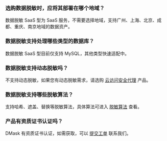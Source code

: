 ### 选购数据脱敏时，应将其部署在哪个地域？
数据脱敏 SaaS 型为 SaaS 服务，不需要选择地域，支持广州、上海、北京、成都、重庆、南京地域的数据资产。

### 数据脱敏支持处理哪些类型的数据库？
数据脱敏 SaaS 型目前仅支持 MySQL，其他类型快速适配中。

### 数据脱敏支持动态脱敏吗？
不支持动态脱敏，如果您有动态脱敏需求，请选购 [云访问安全代理](https://cloud.tencent.com/product/casb) 产品。

### 数据脱敏支持哪些脱敏算法？
支持哈希、遮盖、替换等脱敏算法，具体算法可进入 [脱敏算法](https://console.cloud.tencent.com/dmask/rules-algorithms) 查看。

### 产品有资质证书认证吗？
DMask 有资质证书认证，如需获取，可以 [提交工单](https://console.cloud.tencent.com/workorder/category?level1_id=517&level2_id=727&source=0&data_title=%E5%85%B6%E4%BB%96%E8%85%BE%E8%AE%AF%E4%BA%91%E4%BA%A7%E5%93%81&level3_id=728&radio_title=%E5%8A%9F%E8%83%BD%E5%92%A8%E8%AF%A2&queue=3026&scene_code=17783&step=2) 联系我们。
